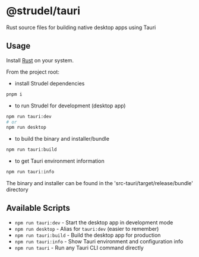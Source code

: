 # @strudel/tauri

Rust source files for building native desktop apps using Tauri

## Usage

Install [Rust](https://rustup.rs/) on your system.

From the project root:

- install Strudel dependencies

```bash
pnpm i
```

- to run Strudel for development (desktop app)

```bash
npm run tauri:dev
# or
npm run desktop
```

- to build the binary and installer/bundle

```bash
npm run tauri:build
```

- to get Tauri environment information

```bash
npm run tauri:info
```

The binary and installer can be found in the 'src-tauri/target/release/bundle' directory

## Available Scripts

- `npm run tauri:dev` - Start the desktop app in development mode
- `npm run desktop` - Alias for `tauri:dev` (easier to remember)
- `npm run tauri:build` - Build the desktop app for production
- `npm run tauri:info` - Show Tauri environment and configuration info
- `npm run tauri` - Run any Tauri CLI command directly
